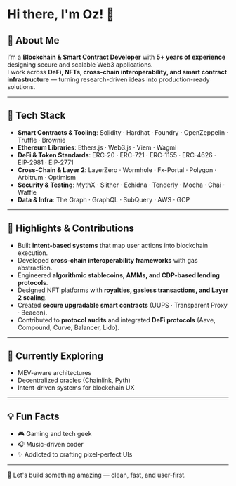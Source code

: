 # Hi there, I'm Oz! 👋

<!-- Optional extras:
![Profile Views](https://komarev.com/ghpvc/?username=ozpool&style=flat-square&color=blueviolet)
![GitHub Followers](https://img.shields.io/github/followers/ozpool?style=flat-square)
-->

## 🚀 About Me

I’m a **Blockchain & Smart Contract Developer** with **5+ years of experience** designing secure and scalable Web3 applications.  
I work across **DeFi, NFTs, cross-chain interoperability, and smart contract infrastructure** — turning research-driven ideas into production-ready solutions.

---

## 🔧 Tech Stack

- **Smart Contracts & Tooling**: Solidity · Hardhat · Foundry · OpenZeppelin · Truffle · Brownie  
- **Ethereum Libraries**: Ethers.js · Web3.js · Viem · Wagmi  
- **DeFi & Token Standards**: ERC-20 · ERC-721 · ERC-1155 · ERC-4626 · EIP-2981 · EIP-2771  
- **Cross-Chain & Layer 2**: LayerZero · Wormhole · Fx-Portal · Polygon · Arbitrum · Optimism  
- **Security & Testing**: MythX · Slither · Echidna · Tenderly · Mocha · Chai · Waffle  
- **Data & Infra**: The Graph · GraphQL · SubQuery · AWS · GCP  

---

## 🚀 Highlights & Contributions

- Built **intent-based systems** that map user actions into blockchain execution.  
- Developed **cross-chain interoperability frameworks** with gas abstraction.  
- Engineered **algorithmic stablecoins, AMMs, and CDP-based lending protocols**.  
- Designed NFT platforms with **royalties, gasless transactions, and Layer 2 scaling**.  
- Created **secure upgradable smart contracts** (UUPS · Transparent Proxy · Beacon).  
- Contributed to **protocol audits** and integrated **DeFi protocols** (Aave, Compound, Curve, Balancer, Lido).  

---

## 🌱 Currently Exploring

- MEV-aware architectures  
- Decentralized oracles (Chainlink, Pyth)  
- Intent-driven systems for blockchain UX  

---


## 💡 Fun Facts

- 🎮 Gaming and tech geek
- 🎧 Music-driven coder
- ✨ Addicted to crafting pixel-perfect UIs

---

🚀 Let's build something amazing — clean, fast, and user-first.

